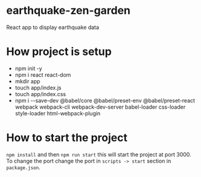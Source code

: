 # earthquake-zen-garden
React app to display earthquake data

# How project is setup
- npm init -y
- npm i react react-dom
- mkdir app
- touch app/index.js
- touch app/index.css
- npm i --save-dev @babel/core @babel/preset-env @babel/preset-react webpack webpack-cli webpack-dev-server babel-loader css-loader style-loader html-webpack-plugin

# How to start the project
`npm install` and then `npm run start` this will start the project at port 3000. To change the port change the port in `scripts -> start` section in `package.json`.